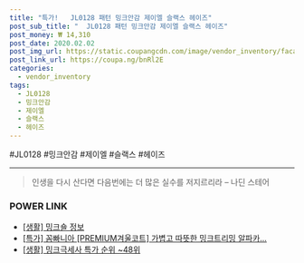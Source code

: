 ```yaml
--- 
title: "특가!   JL0128 패턴 밍크안감 제이엘 슬랙스 헤이즈" 
post_sub_title: "  JL0128 패턴 밍크안감 제이엘 슬랙스 헤이즈" 
post_money: ₩ 14,310 
post_date: 2020.02.02 
post_img_url: https://static.coupangcdn.com/image/vendor_inventory/faca/0a3faedfc33f7f8afbdfdf2d5110a157fa62042e24849d92280e958012b0.jpg 
post_link_url: https://coupa.ng/bnRl2E 
categories: 
  - vendor_inventory 
tags: 
  - JL0128 
  - 밍크안감 
  - 제이엘 
  - 슬랙스 
  - 헤이즈 
--- 
```

  #JL0128 #밍크안감 #제이엘 #슬랙스 #헤이즈 
<hr> 

> 인생을 다시 산다면 다음번에는 더 많은 실수를 저지르리라 – 나딘 스테어 


### POWER LINK

* <a href="https://blog.naver.com/santokki14/221767639818" target="_blank"> [생활] 밍크숄 정보 </a>
* <a href="https://blog.naver.com/an0733/221791043612" target="_blank">[특가] 꼼빠니아 [PREMIUM겨울코트] 가볍고 따뜻한 밍크트리밍 알파카...</a>
* <a href="https://blog.naver.com/sakai111/221786178271" target="_blank"> [생활] 밍크극세사 특가 순위 ~48위</a>
